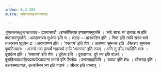 ```yaml
---
index: 8.3.103
sutra: युष्मत्तत्ततक्षुःष्वन्तःपादम्

---
```

_युष्मत्तत्ततक्षुःष्वन्तःपादम्_ - ह्यस्वात्तादौ ।इण्को॑रित्यत इण्ग्रहणमनुवर्तते । 'सहेः साडः स' इत्यतः स इति षष्ठन्तमनुवर्तते ।अपदान्तस्य मूर्धन्यः॑ इति च । तदाह — ह्यस्वादिण इति । निष्ट इति त्यपि सस्य षत्वे तकारस्य ष्टुत्वेन टः ।अरण्याण्ण्य इति । 'वक्तव्य' इति शेषः । आरण्याः सुमनस इति ।स्तिरयः सुमनसः पुष्प॑मित्यमरः । अरण्ये भवा इत्यर्थे णप्रत्यये टापि 'आरण्या' इति रूपम् । अणि तु ङीप् स्यादिति भावः । दूरादेत्य इति । 'वक्तव्य' इति शेषः । दूरेत्य इति । दूरादागतः, दूरे भव इति वाऽर्थः । दूरादित्यव्ययादेत्यप्रत्ययेऽव्ययानां भमात्रे इति टिलोपः ।उत्तरादाहञिति । 'वाच्य' इति शेषः । औत्तराह इति । उत्तरस्मादागतः, उत्तरस्मिन् भव इति वाऽर्थः । औत्तर इति त्वसाधु । 